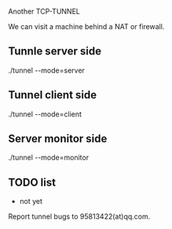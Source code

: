 Another TCP-TUNNEL

We can visit a machine behind a NAT or firewall.


## Tunnle server side

./tunnel --mode=server

## Tunnel client side

./tunnel --mode=client

## Server monitor side

./tunnel --mode=monitor

## TODO list

* not yet

Report tunnel bugs to 95813422(at)qq.com.
